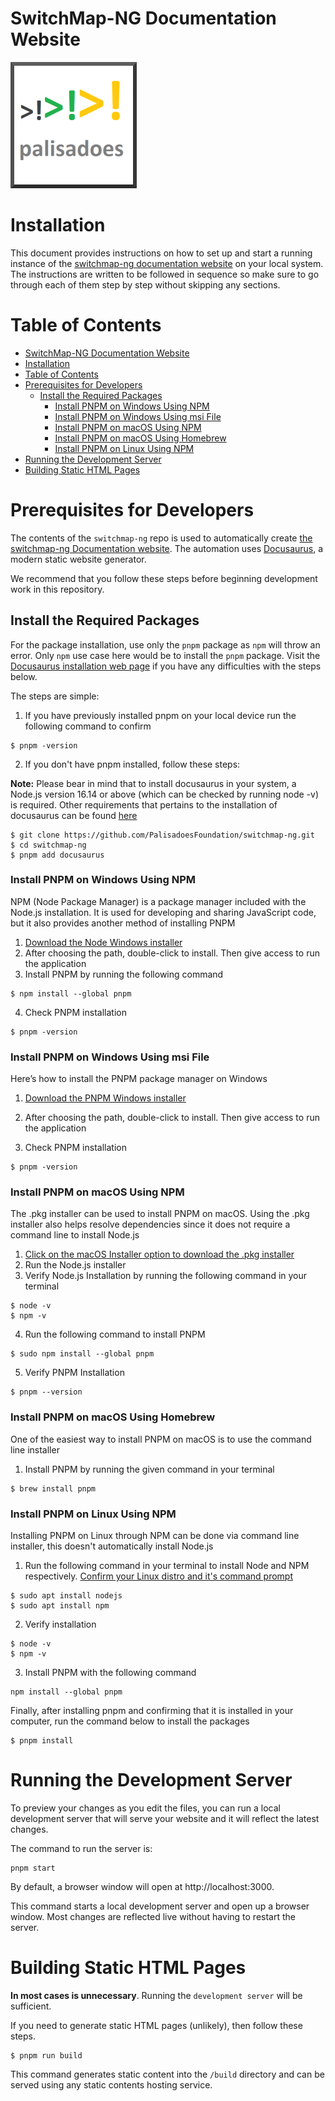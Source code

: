 # SwitchMap-NG Documentation Website

[![N|Solid](static/img/markdown/misc/logo.png)](https://github.com/PalisadoesFoundation/switchmap-ng)

# Installation

This document provides instructions on how to set up and start a running instance of the [switchmap-ng documentation website](https://docs-legacy.switchmap-ng.io/) on your local system. The instructions are written to be followed in sequence so make sure to go through each of them step by step without skipping any sections.

# Table of Contents

<!-- TOC -->

- [SwitchMap-NG Documentation Website](#switchmap-ng-documentation-website)
- [Installation](#installation)
- [Table of Contents](#table-of-contents)
- [Prerequisites for Developers](#prerequisites-for-developers)
    - [Install the Required Packages](#install-the-required-packages)
        - [Install PNPM on Windows Using NPM](#install-pnpm-on-windows-using-npm)
        - [Install PNPM on Windows Using msi File](#install-pnpm-on-windows-using-msi-file)
        - [Install PNPM on macOS Using NPM](#install-pnpm-on-macos-using-npm)
        - [Install PNPM on macOS Using Homebrew](#install-pnpm-on-macos-using-homebrew)
        - [Install PNPM on Linux Using NPM](#install-pnpm-on-linux-using-npm)
- [Running the Development Server](#running-the-development-server)
- [Building Static HTML Pages](#building-static-html-pages)

<!-- /TOC -->

# Prerequisites for Developers

The contents of the `switchmap-ng` repo is used to automatically create [the switchmap-ng Documentation website](https://docs-legacy.switchmap-ng.io/). The automation uses [Docusaurus](https://docusaurus.io/docs/), a modern static website generator.

We recommend that you follow these steps before beginning development work in this repository.

## Install the Required Packages

For the package installation, use only the `pnpm` package as `npm` will throw an error. Only `npm` use case here would be to install the `pnpm` package. Visit the [Docusaurus installation web page](https://docusaurus.io/docs/installation) if you have any difficulties with the steps below.

The steps are simple:

1. If you have previously installed pnpm on your local device run the following command to confirm

```terminal
$ pnpm -version
```

2. If you don't have pnpm installed, follow these steps:

**Note:** Please bear in mind that to install docusaurus in your system, a Node.js version 16.14 or above (which can be checked by running node -v) is required. Other requirements that pertains to the installation of docusaurus can be found [here](https://docusaurus.io/docs/installation)

```console
$ git clone https://github.com/PalisadoesFoundation/switchmap-ng.git
$ cd switchmap-ng
$ pnpm add docusaurus
```

### Install PNPM on Windows Using NPM

NPM (Node Package Manager) is a package manager included with the Node.js installation. It is used for developing and sharing JavaScript code, but it also provides another method of installing PNPM

1. [Download the Node Windows installer](https://nodejs.org/en/download/)
1. After choosing the path, double-click to install. Then give access to run the application
1. Install PNPM by running the following command

```terminal
$ npm install --global pnpm
```

4. Check PNPM installation

```terminal
$ pnpm -version
```

### Install PNPM on Windows Using msi File

Here’s how to install the PNPM package manager on Windows

1. [Download the PNPM Windows installer](https://classic.pnpmpkg.com/en/docs/install#windows-stable)
1. After choosing the path, double-click to install. Then give access to run the application

1. Check PNPM installation

```terminal
$ pnpm -version
```

### Install PNPM on macOS Using NPM

The .pkg installer can be used to install PNPM on macOS. Using the .pkg installer also helps resolve dependencies since it does not require a command line to install Node.js

1. [Click on the macOS Installer option to download the .pkg installer](https://nodejs.org/en/download/)
2. Run the Node.js installer
3. Verify Node.js Installation by running the following command in your terminal

```terminal
$ node -v
$ npm -v
```

4. Run the following command to install PNPM

```terminal
$ sudo npm install --global pnpm
```

5. Verify PNPM Installation

```terminal
$ pnpm --version
```

### Install PNPM on macOS Using Homebrew

One of the easiest way to install PNPM on macOS is to use the command line installer

1. Install PNPM by running the given command in your terminal

```terminal
$ brew install pnpm
```

### Install PNPM on Linux Using NPM

Installing PNPM on Linux through NPM can be done via command line installer, this doesn't automatically install Node.js

1. Run the following command in your terminal to install Node and NPM respectively. [Confirm your Linux distro and it's command prompt](https://classic.pnpmpkg.com/lang/en/docs/install/#debian-stable)

```terminal
$ sudo apt install nodejs
$ sudo apt install npm
```

2. Verify installation

```terminal
$ node -v
$ npm -v
```

3. Install PNPM with the following command

```terminal
npm install --global pnpm
```

Finally, after installing pnpm and confirming that it is installed in your computer, run the command below to install the packages

```terminal
$ pnpm install
```

# Running the Development Server

To preview your changes as you edit the files, you can run a local development server that will serve your website and it will reflect the latest changes.

The command to run the server is:

```console
pnpm start
```

By default, a browser window will open at http://localhost:3000.

This command starts a local development server and open up a browser window. Most changes are reflected live without having to restart the server.

# Building Static HTML Pages

**In most cases is unnecessary**. Running the `development server` will be sufficient.

If you need to generate static HTML pages (unlikely), then follow these steps.

```console
$ pnpm run build
```

This command generates static content into the `/build` directory and can be served using any static contents hosting service.
